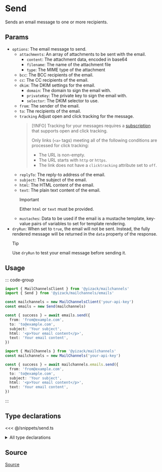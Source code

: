 # Send

Sends an email message to one or more recipients.

## Params

- `options`: The email message to send.
  - `attachments`: An array of attachments to be sent with the email.
    - `content`: The attachment data, encoded in base64
    - `filename`: The name of the attachment file
    - `type`: The MIME type of the attachment
  - `bcc`: The BCC recipients of the email.
  - `cc`: The CC recipients of the email.
  - `dkim`: The DKIM settings for the email.
    - `domain`: The domain to sign the email with.
    - `privateKey`: The private key to sign the email with.
    - `selector`: The DKIM selector to use.
  - `from`: The sender of the email.
  - `to`: The recipients of the email.
  - `tracking` Adjust open and click tracking for the message.
    > [!INFO]
    > Tracking for your messages requires a [subscription](https://www.mailchannels.com/pricing/#for_devs) that supports open and click tracking.
    >
    > Only links (`<a>` tags) meeting all of the following conditions are processed for click tracking:
    > - The URL is non-empty.
    > - The URL starts with `http` or `https`.
    > - The link does not have a `clicktracking` attribute set to `off`.
  - `replyTo`: The reply-to address of the email.
  - `subject`: The subject of the email.
  - `html`: The HTML content of the email.
  - `text`: The plain text content of the email.
    > [!IMPORTANT]
    > Either `html` or `text` must be provided.
  - `mustaches`: Data to be used if the email is a mustache template, key-value pairs of variables to set for template rendering.
- `dryRun`: When set to `true`, the email will not be sent. Instead, the fully rendered message will be returned in the `data` property of the response.
  > [!TIP]
  > Use `dryRun` to test your email message before sending it.

## Usage

::: code-group
```ts [modular.ts]
import { MailChannelsClient } from '@yizack/mailchannels'
import { Send } from '@yizack/mailchannels/emails'

const mailchannels = new MailChannelsClient('your-api-key')
const emails = new Send(mailchannels)

const { success } = await emails.send({
  from: 'from@example.com',
  to: 'to@example.com',
  subject: 'Your subject',
  html: '<p>Your email content</p>',
  text: 'Your email content',
})
```

```ts [full.ts]
import { MailChannels } from '@yizack/mailchannels'
const mailchannels = new MailChannels('your-api-key')

const { success } = await mailchannels.emails.send({
  from: 'from@example.com',
  to: 'to@example.com',
  subject: 'Your subject',
  html: '<p>Your email content</p>',
  text: 'Your email content',
})
```
:::

## Type declarations

<<< @/snippets/send.ts

<details>
<summary>All type declarations</summary>

<<< @/snippets/send-options.ts
<<< @/snippets/send-options-base.ts
<<< @/snippets/send-attachment.ts
<<< @/snippets/send-content.ts
<<< @/snippets/send-recipient.ts
<<< @/snippets/send-tracking.ts
<<< @/snippets/send-response.ts
<<< @/snippets/send-personalization.ts
<<< @/snippets/send-payload.ts

> [!INFO]
> `SendPayload` is the body sent to the MailChannels API. Reference: [Send an Email](https://docs.mailchannels.net/email-api/api-reference/send-an-email)
</details>

## Source

[Source](https://github.com/Yizack/mailchannels/tree/main/src/modules/emails/send.ts)
